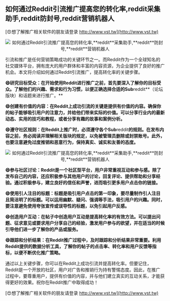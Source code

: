 ## **如何通过Reddit引流推广提高您的转化率,**reddit**采集助手,**reddit**防封号,**reddit**营销机器人**

[😍想了解推广相关软件的朋友请登录 http://www.vst.tw](http://www.vst.tw)

 <center><img src="https://vst.tw/MP4/tuiguang/png/0.png" alt="如何通过Reddit引流推广提高您的转化率,**reddit**采集助手,**reddit**防封号,**reddit**营销机器人"></center>

引流和推广是任何营销策略成功的关键环节之一。而Reddit作为一个全球知名的社交媒体平台，拥有庞大的用户群体和丰富的内容资源，为企业提供了良好的推广机会。本文将介绍如何通过Reddit引流推广，提高转化率的关键步骤。

**😄研究目标受众：在开始使用Reddit进行推广之前，首先要深入了解你的目标受众。了解他们的兴趣、需求和行为习惯，以便正确选择合适的Sub**reddit**（论坛版块）和话题来进行推广。**

**😄创建有价值的内容：在Reddit上成功引流的关键是提供有价值的内容。确保你的帖子能够吸引用户的注意力，并给他们带来实际的价值。可以分享行业内的最新动态、实用的技巧和教程，或者分享有趣的故事和案例分析。**

**😄遵守社区规则：在Reddit上推广时，必须遵守各个Sub**reddit**的规则。在发布内容之前，务必阅读并理解相关版块的规定，以免被管理员删除或封禁账号。此外，也要注意避免过度推销和恶意行为，保持真实、诚实和友善的态度。**

 <center><img src="https://vst.tw/MP4/tuiguang/png/6.png" alt="如何通过Reddit引流推广提高您的转化率,**reddit**采集助手,**reddit**防封号,**reddit**营销机器人"></center>

**😄参与社区讨论：Reddit是一个社区型平台，用户非常重视互动和参与感。除了发布自己的内容，还应积极参与其他用户的讨论，回复评论、提供帮助和分享经验。通过积极参与，建立良好的信任和声誉，进而吸引更多用户点击你的链接。**

**😄使用引人注目的标题：标题是吸引用户点击的第一印象，要尽量制作引人注目且简洁明了的标题。可以运用幽默、疑问、强调等手法，吸引用户的兴趣。同时，要注意避免使用夸张宣传或误导性的标题，以免引起用户反感。**

**😄创造用户互动：在帖子中创造用户互动是提高转化率的有效方法。可以提出问题、征求意见或要求用户分享自己的经验，激发用户参与的欲望，并在适当的时候引导他们进一步了解你的产品或服务。**

**😄跟踪和分析结果：在Reddit推广过程中，及时跟踪和分析结果非常重要。利用Reddit提供的数据分析工具，了解你的帖子的点击率、转化率和用户反馈等指标，以便不断优化推广策略。**

通过以上关键步骤，你可以在Reddit上成功引流并提高转化率。但要记住，Reddit是一个开放的社区，用户对广告和推销行为持有警惕态度。因此，在推广过程中，要尊重用户，提供有价值的内容，并与他们建立真实的互动关系，才能获得更好的效果。祝你在Reddit推广中取得成功！

[😍想了解推广相关软件的朋友请登录 http://www.vst.tw](http://www.vst.tw)



